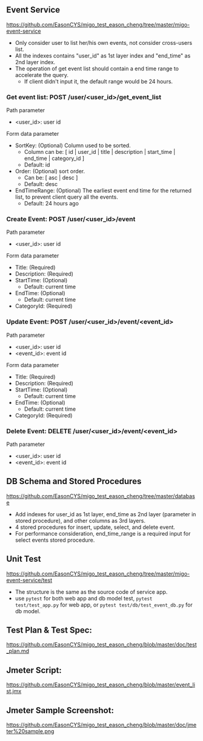 ## Event Service ##
https://github.com/EasonCYS/migo_test_eason_cheng/tree/master/migo-event-service

* Only consider user to list her/his own events, not consider cross-users list.
* All the indexes contains "user_id" as 1st layer index and "end_time" as 2nd layer index. 
* The operation of get event list should contain a end time range to accelerate the query. 
  * If client didn't input it, the default range would be 24 hours.
  
### Get event list: POST /user/<user_id>/get_event_list

Path parameter
* <user_id>: user id

Form data parameter
* SortKey: (Optional) Column used to be sorted. 
  * Column can be: [ id | user_id | title | description | start_time | end_time | category_id ]
  * Default: id
* Order: (Optional) sort order.
  * Can be: [ asc | desc ]
  * Default: desc
* EndTimeRange: (Optional) The earliest event end time for the returned list, to prevent client query all the events.
  * Default: 24 hours ago
  
### Create Event: POST /user/<user_id>/event

Path parameter
* <user_id>: user id

Form data parameter
* Title: (Required)
* Description: (Required)
* StartTime: (Optional)
  * Default: current time
* EndTime: (Optional)
  * Default: current time
* CategoryId: (Required)

### Update Event: POST /user/<user_id>/event/<event_id>

Path parameter
* <user_id>: user id
* <event_id>: event id

Form data parameter
* Title: (Required)
* Description: (Required)
* StartTime: (Optional)
  * Default: current time
* EndTime: (Optional)
  * Default: current time
* CategoryId: (Required)

### Delete Event: DELETE /user/<user_id>/event/<event_id>
Path parameter
* <user_id>: user id
* <event_id>: event id

## DB Schema and Stored Procedures ##

https://github.com/EasonCYS/migo_test_eason_cheng/tree/master/database

* Add indexes for user_id as 1st layer, end_time as 2nd layer (parameter in stored procedure), and other columns as 3rd layers.
* 4 stored procedures for insert, update, select, and delete event.
* For performance consideration, end_time_range is a required input for select events stored procedure.


## Unit Test ##
https://github.com/EasonCYS/migo_test_eason_cheng/tree/master/migo-event-service/test

* The structure is the same as the source code of service app.
* use ```pytest``` for both web app and db model test, ```pytest test/test_app.py``` for web app, or ```pytest test/db/test_event_db.py``` for db model.

## Test Plan & Test Spec: 
https://github.com/EasonCYS/migo_test_eason_cheng/blob/master/doc/test_plan.md

## Jmeter Script: 
https://github.com/EasonCYS/migo_test_eason_cheng/blob/master/event_list.jmx

## Jmeter Sample Screenshot: 
https://github.com/EasonCYS/migo_test_eason_cheng/blob/master/doc/jmeter%20sample.png
